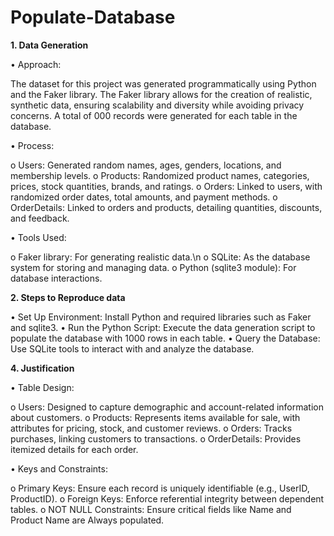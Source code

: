 # Populate-Database

**1.	Data Generation**

•	Approach:

The dataset for this project was generated programmatically using Python and the Faker library. The Faker library allows for the creation of realistic, synthetic data, ensuring scalability and diversity while avoiding privacy concerns. A total of 000 records were generated for each table in the database.

•	Process:

o	Users: Generated random names, ages, genders, locations, and membership levels.
o	Products: Randomized product names, categories, prices, stock quantities, brands, and ratings.
o	Orders: Linked to users, with randomized order dates, total amounts, and payment methods.
o	OrderDetails: Linked to orders and products, detailing quantities, discounts, and feedback.

•	Tools Used:

o	Faker library: For generating realistic data.\n
o	SQLite: As the database system for storing and managing data.
o	Python (sqlite3 module): For database interactions.

**2.	Steps to Reproduce data**

•	Set Up Environment: Install Python and required libraries such as Faker and sqlite3.
•	Run the Python Script: Execute the data generation script to populate the database with 1000 rows in each table.
•	Query the Database: Use SQLite tools to interact with and analyze the database.

**4.	Justification**

•	Table Design:

o	Users: Designed to capture demographic and account-related information about customers.
o	 Products: Represents items available for sale, with attributes for pricing, stock, and customer reviews.
o	 Orders: Tracks purchases, linking customers to transactions.
o	 OrderDetails: Provides itemized details for each order.

•	Keys and Constraints:

o	Primary Keys: Ensure each record is uniquely identifiable (e.g., UserID, ProductID).
o	Foreign Keys: Enforce referential integrity between dependent tables.
o	NOT NULL Constraints: Ensure critical fields like Name and Product Name are Always populated.


